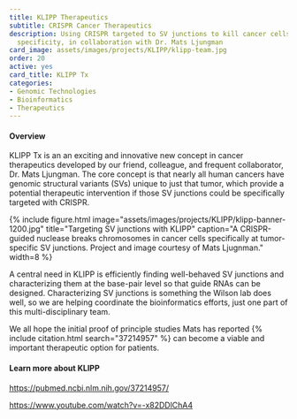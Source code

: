 ```yaml
---
title: KLIPP Therapeutics
subtitle: CRISPR Cancer Therapeutics
description: Using CRISPR targeted to SV junctions to kill cancer cells with high
  specificity, in collaboration with Dr. Mats Ljungman
card_image: assets/images/projects/KLIPP/klipp-team.jpg
order: 20
active: yes
card_title: KLIPP Tx
categories:
- Genomic Technologies
- Bioinformatics
- Therapeutics
---
```


#### Overview

KLIPP Tx is an an exciting and innovative new concept in cancer therapeutics 
developed by our friend, colleague, and frequent collaborator, Dr. Mats Ljungman.
The core concept is that nearly all human cancers have genomic structural variants 
(SVs) unique to just that tumor, which provide a potential therapeutic intervention
if those SV junctions could be specifically targeted with CRISPR.

{% include figure.html
    image="assets/images/projects/KLIPP/klipp-banner-1200.jpg"
    title="Targeting SV junctions with KLIPP"
    caption="A CRISPR-guided nuclease breaks chromosomes in cancer cells specifically at tumor-specific SV junctions. Project and image courtesy of Mats Ljugnman."
    width=8
%}

A central need in KLIPP is efficiently finding well-behaved SV junctions and 
characterizing them at the base-pair level so that guide RNAs can be designed.
Characterizing SV junctions is something the Wilson lab does well, so we are 
helping coordinate the bioinformatics efforts, just one part of this 
multi-disciplinary team.

We all hope the initial proof of principle studies Mats has reported 
{% include citation.html search="37214957" %} 
can become a viable and important therapeutic option for patients.

#### Learn more about KLIPP

<https://pubmed.ncbi.nlm.nih.gov/37214957/>

<https://www.youtube.com/watch?v=-x82DDlChA4>

